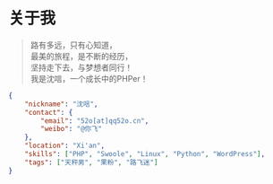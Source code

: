 # 关于我

> 路有多远，只有心知道，  
> 最美的旅程，是不断的经历，  
> 坚持走下去，与梦想者同行！  
> 我是沈唁，一个成长中的PHPer！

```json
{
    "nickname": "沈唁", 
    "contact": {
        "email": "52o[at]qq52o.cn",
        "weibo": "@你飞"
    },
    "location": "Xi'an",
    "skills": ["PHP", "Swoole", "Linux", "Python", "WordPress"],
    "tags": ["天秤男", "果粉", "路飞迷"]
}
```
